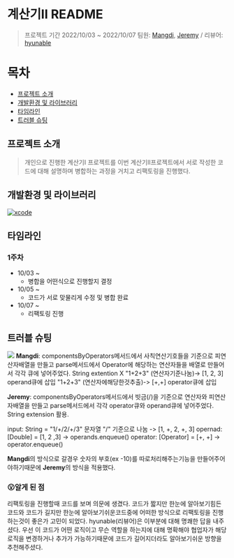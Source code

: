 # 계산기II README
> 프로젝트 기간 2022/10/03 ~ 2022/10/07
> 팀원: [Mangdi](https://github.com/MangDi-L), [Jeremy](https://github.com/yjjem) / 리뷰어: [hyunable](https://github.com/hyunable)

# 목차
- [프로젝트 소개](#프로젝트-소개)
- [개발환경 및 라이브러리](#개발환경-및-라이브러리)
- [타임라인](#타임라인)
- [트러블 슈팅](#트러블-슈팅)

## 프로젝트 소개
> 개인으로 진행한 계산기I 프로젝트를 이번 계산기II프로젝트에서 서로 작성한 코드에 대해 설명하며 병합하는 과정을 거치고 리팩토링을 진행했다.


## 개발환경 및 라이브러리
[![xcode](https://img.shields.io/badge/Xcode-13.4.1-blue)]()

## 타임라인
### 1주차
- 10/03 ~
    - 병합을 어떤식으로 진행할지 결정
- 10/05 ~
    - 코드가 서로 맞물리게 수정 및 병합 완료
- 10/07 ~
    - 리팩토링 진행

## 트러블 슈팅
![](https://i.imgur.com/1i94S3v.png)
**Mangdi**: componentsByOperators메서드에서 사칙연산기호들을 기준으로 피연산자배열을 만들고 parse메서드에서 Operator에 해당하는 연산자들을 배열로 만들어서 각각 큐에 넣어주었다. String extention X
"1+2+3" (연산자기준나눔)-> [1, 2, 3] operand큐에 삽입
"1+2+3" (연산자에해당한것추출)-> [+,+] operator큐에 삽입

**Jeremy**: componentsByOperators메서드에서 빗금(/)을 기준으로 연산자와 피연산자배열을 만들고 parse메서드에서 각각 operator큐와 operand큐에 넣어주었다. String extension 활용.

input: String = "1/+/2/+/3" 문자열 "/" 기준으로 나눔 -> [1, +, 2, +, 3]
opernad: [Double] = [1, 2 ,3] -> operands.enqueue()
operator: [Operator] = [+, +] -> operator.enqueue()

**Mangdi**의 방식으로 갈경우 숫자의 부호(ex -10)를 따로처리해주는기능을 만들어주어야하기때문에 **Jeremy**의 방식을 적용했다.


### 😮알게 된 점
리팩토링을 진행할때 코드를 보며 의문에 생겼다. 코드가 짧지만 한눈에 알아보기힘든 코드와 코드가 길지만 한눈에 알아보기쉬운코드중에 어떠한 방식으로 리팩토링을 진행하는것이 좋은가 고민이 되었다. hyunable(리뷰어)은 이부분에 대해 명쾌한 답을 내주셨다. 우선 이 코드가 어떤 로직이고 무슨 역할을 하는지에 대해 명확해야 협업자가 해당 로직을 변경하거나 추가가 가능하기때문에 코드가 길어지더라도 알아보기쉬운 방향을 추천해주셨다. 
